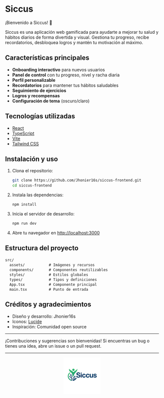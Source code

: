 # Siccus

¡Bienvenido a Siccus! 🚀

Siccus es una aplicación web gamificada para ayudarte a mejorar tu salud y hábitos diarios de forma divertida y visual. Gestiona tu progreso, recibe recordatorios, desbloquea logros y mantén tu motivación al máximo.

## Características principales

- **Onboarding interactivo** para nuevos usuarios
- **Panel de control** con tu progreso, nivel y racha diaria
- **Perfil personalizable**
- **Recordatorios** para mantener tus hábitos saludables
- **Seguimiento de ejercicios**
- **Logros y recompensas**
- **Configuración de tema** (oscuro/claro)

## Tecnologías utilizadas

- [React](https://react.dev/)
- [TypeScript](https://www.typescriptlang.org/)
- [Vite](https://vitejs.dev/)
- [Tailwind CSS](https://tailwindcss.com/)

## Instalación y uso

1. Clona el repositorio:
   ```bash
   git clone https://github.com/Jhonier16s/siccus-frontend.git
   cd siccus-frontend
   ```
2. Instala las dependencias:
   ```bash
   npm install
   ```
3. Inicia el servidor de desarrollo:
   ```bash
   npm run dev
   ```
4. Abre tu navegador en [http://localhost:3000](http://localhost:3000)

## Estructura del proyecto

```
src/
  assets/           # Imágenes y recursos
  components/       # Componentes reutilizables
  styles/           # Estilos globales
  types/            # Tipos y definiciones
  App.tsx           # Componente principal
  main.tsx          # Punto de entrada
```

## Créditos y agradecimientos
- Diseño y desarrollo: Jhonier16s
- Iconos: [Lucide](https://lucide.dev/)
- Inspiración: Comunidad open source

---

¡Contribuciones y sugerencias son bienvenidas! Si encuentras un bug o tienes una idea, abre un issue o un pull request.

---

<p align="center">
  <img src="src/assets/logo.png" alt="Siccus Logo" width="120" />
</p>
